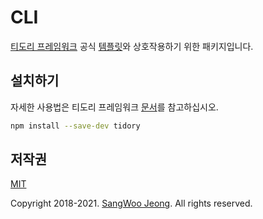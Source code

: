# CLI

[티도리 프레임워크](https://tidory.com) 공식 [템플릿](https://github.com/tidory/tidory)와 상호작용하기 위한 패키지입니다.

## 설치하기

자세한 사용법은 티도리 프레임워크 [문서](http://www.tidory.com)를 참고하십시오.

```bash
npm install --save-dev tidory
```

## 저작권

[MIT](https://github.com/tidory/cli/blob/master/LICENSE)

Copyright 2018-2021. [SangWoo Jeong](https://github.com/pronist). All rights reserved.
